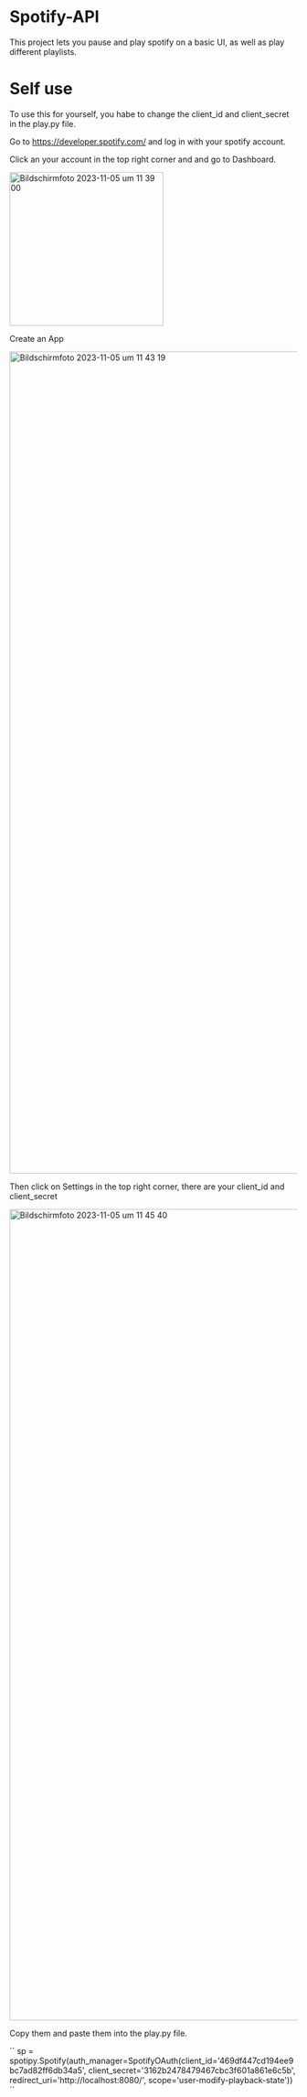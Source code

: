 # Spotify-API
This project lets you pause and play spotify on a basic UI, as well as play different playlists. 

# Self use 
To use this for yourself, you habe to change the client_id and client_secret in the play.py file. 

Go to https://developer.spotify.com/ and log in with your spotify account. 

Click an your account in the top right corner and and go to Dashboard.

<img width="269" alt="Bildschirmfoto 2023-11-05 um 11 39 00" src="https://github.com/FabianStroblGit/Spotify-API/assets/117905035/323f055f-16f1-4ff4-97bf-e4e73ef69297">

Create an App

<img width="1439" alt="Bildschirmfoto 2023-11-05 um 11 43 19" src="https://github.com/FabianStroblGit/Spotify-API/assets/117905035/38d7caed-31c3-415e-829f-ccf8e946e826">

Then click on Settings in the top right corner, there are your client_id and client_secret

<img width="1420" alt="Bildschirmfoto 2023-11-05 um 11 45 40" src="https://github.com/FabianStroblGit/Spotify-API/assets/117905035/8dbcc6ba-6d94-40c7-8360-e74d857de94d">

Copy them and paste them into the play.py file.

`` sp = spotipy.Spotify(auth_manager=SpotifyOAuth(client_id='469df447cd194ee9bc7ad82ff6db34a5',
                                               client_secret='3162b2478479467cbc3f601a861e6c5b',
                                               redirect_uri='http://localhost:8080/',
                                               scope='user-modify-playback-state')) 
´´
